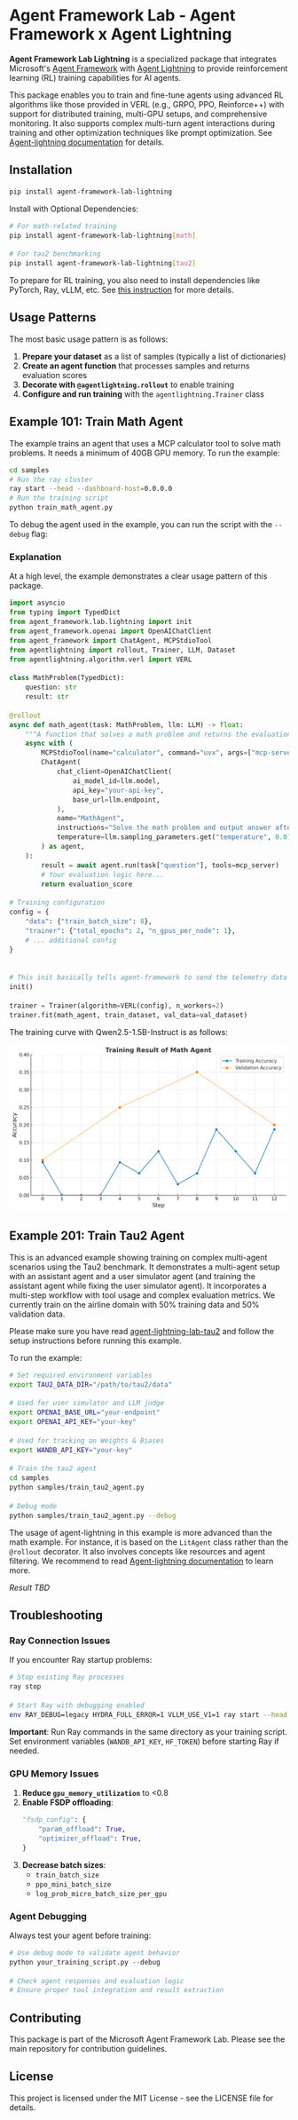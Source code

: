 # Agent Framework Lab - Agent Framework x Agent Lightning

**Agent Framework Lab Lightning** is a specialized package that integrates Microsoft's [Agent Framework](https://github.com/microsoft/agent-framework) with [Agent Lightning](https://github.com/microsoft/agent-lightning) to provide reinforcement learning (RL) training capabilities for AI agents.

This package enables you to train and fine-tune agents using advanced RL algorithms like those provided in VERL (e.g., GRPO, PPO, Reinforce++) with support for distributed training, multi-GPU setups, and comprehensive monitoring. It also supports complex multi-turn agent interactions during training and other optimization techniques like prompt optimization. See [Agent-lightning documentation](https://microsoft.github.io/agent-lightning/stable/) for details.

## Installation

```bash
pip install agent-framework-lab-lightning
```

Install with Optional Dependencies:

```bash
# For math-related training
pip install agent-framework-lab-lightning[math]

# For tau2 benchmarking
pip install agent-framework-lab-lightning[tau2]
```

To prepare for RL training, you also need to install dependencies like PyTorch, Ray, vLLM, etc. See [this instruction](https://github.com/microsoft/agent-lightning) for more details.

## Usage Patterns

The most basic usage pattern is as follows:

1. **Prepare your dataset** as a list of samples (typically a list of dictionaries)
2. **Create an agent function** that processes samples and returns evaluation scores
3. **Decorate with `@agentlightning.rollout`** to enable training
4. **Configure and run training** with the `agentlightning.Trainer` class

## Example 101: Train Math Agent

The example trains an agent that uses a MCP calculator tool to solve math problems. It needs a minimum of 40GB GPU memory. To run the example:

```bash
cd samples
# Run the ray cluster
ray start --head --dashboard-host=0.0.0.0
# Run the training script
python train_math_agent.py
```

To debug the agent used in the example, you can run the script with the `--debug` flag:

### Explanation

At a high level, the example demonstrates a clear usage pattern of this package.

```python
import asyncio
from typing import TypedDict
from agent_framework.lab.lightning import init
from agent_framework.openai import OpenAIChatClient
from agent_framework import ChatAgent, MCPStdioTool
from agentlightning import rollout, Trainer, LLM, Dataset
from agentlightning.algorithm.verl import VERL

class MathProblem(TypedDict):
    question: str
    result: str

@rollout
async def math_agent(task: MathProblem, llm: LLM) -> float:
    """A function that solves a math problem and returns the evaluation score."""
    async with (
        MCPStdioTool(name="calculator", command="uvx", args=["mcp-server-calculator"]) as mcp_server,
        ChatAgent(
            chat_client=OpenAIChatClient(
                ai_model_id=llm.model,
                api_key="your-api-key",
                base_url=llm.endpoint,
            ),
            name="MathAgent",
            instructions="Solve the math problem and output answer after ###",
            temperature=llm.sampling_parameters.get("temperature", 0.0),
        ) as agent,
    ):
        result = await agent.run(task["question"], tools=mcp_server)
        # Your evaluation logic here...
        return evaluation_score

# Training configuration
config = {
    "data": {"train_batch_size": 8},
    "trainer": {"total_epochs": 2, "n_gpus_per_node": 1},
    # ... additional config
}


# This init basically tells agent-framework to send the telemetry data to the observability backend in agent-lightning
init()

trainer = Trainer(algorithm=VERL(config), n_workers=2)
trainer.fit(math_agent, train_dataset, val_data=val_dataset)
```

The training curve with Qwen2.5-1.5B-Instruct is as follows:

![Training Curve](./assets/train_math_agent.png)

## Example 201: Train Tau2 Agent

This is an advanced example showing training on complex multi-agent scenarios using the Tau2 benchmark. It demonstrates a multi-agent setup with an assistant agent and a user simulator agent (and training the assistant agent while fixing the user simulator agent). It incorporates a multi-step workflow with tool usage and complex evaluation metrics. We currently train on the airline domain with 50% training data and 50% validation data.

Please make sure you have read [agent-lightning-lab-tau2](../tau2/README.md) and follow the setup instructions before running this example.

To run the example:

```bash
# Set required environment variables
export TAU2_DATA_DIR="/path/to/tau2/data"

# Used for user simulator and LLM judge
export OPENAI_BASE_URL="your-endpoint"
export OPENAI_API_KEY="your-key"

# Used for tracking on Weights & Biases
export WANDB_API_KEY="your-key"

# Train the tau2 agent
cd samples
python samples/train_tau2_agent.py

# Debug mode
python samples/train_tau2_agent.py --debug
```

The usage of agent-lightning in this example is more advanced than the math example. For instance, it is based on the `LitAgent` class rather than the `@rollout` decorator. It also involves concepts like resources and agent filtering. We recommend to read [Agent-lightning documentation](https://microsoft.github.io/agent-lightning/stable/) to learn more.

*Result TBD*

## Troubleshooting

### Ray Connection Issues

If you encounter Ray startup problems:

```bash
# Stop existing Ray processes
ray stop

# Start Ray with debugging enabled
env RAY_DEBUG=legacy HYDRA_FULL_ERROR=1 VLLM_USE_V1=1 ray start --head --dashboard-host=0.0.0.0
```

**Important**: Run Ray commands in the same directory as your training script. Set environment variables (`WANDB_API_KEY`, `HF_TOKEN`) before starting Ray if needed.

### GPU Memory Issues

1. **Reduce `gpu_memory_utilization`** to <0.8
2. **Enable FSDP offloading**:
   ```python
   "fsdp_config": {
       "param_offload": True,
       "optimizer_offload": True,
   }
   ```
3. **Decrease batch sizes**:
   - `train_batch_size`
   - `ppo_mini_batch_size`
   - `log_prob_micro_batch_size_per_gpu`

### Agent Debugging

Always test your agent before training:

```python
# Use debug mode to validate agent behavior
python your_training_script.py --debug

# Check agent responses and evaluation logic
# Ensure proper tool integration and result extraction
```

## Contributing

This package is part of the Microsoft Agent Framework Lab. Please see the main repository for contribution guidelines.

## License

This project is licensed under the MIT License - see the LICENSE file for details.
